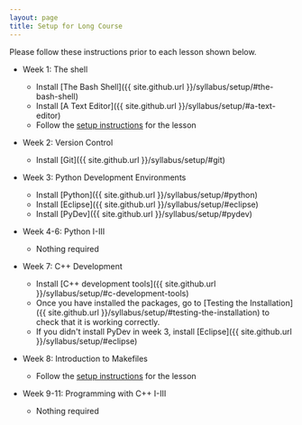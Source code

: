 ```yaml
---
layout: page
title: Setup for Long Course
---
```

Please follow these instructions prior to each lesson shown below.

* Week 1: The shell
	* Install [The Bash Shell]({{ site.github.url }}/syllabus/setup/#the-bash-shell)
	* Install [A Text Editor]({{ site.github.url }}/syllabus/setup/#a-text-editor)
	* Follow the [setup instructions](http://swcarpentry.github.io/shell-novice/setup) for the lesson

* Week 2: Version Control
	* Install [Git]({{ site.github.url }}/syllabus/setup/#git)

* Week 3: Python Development Environments
	* Install [Python]({{ site.github.url }}/syllabus/setup/#python)
	* Install [Eclipse]({{ site.github.url }}/syllabus/setup/#eclipse)
	* Install [PyDev]({{ site.github.url }}/syllabus/setup/#pydev)

* Week 4-6: Python I-III
	* Nothing required

* Week 7: C++ Development
	* Install [C++ development tools]({{ site.github.url }}/syllabus/setup/#c-development-tools)
	* Once you have installed the packages, go to [Testing the Installation]({{ site.github.url }}/syllabus/setup/#testing-the-installation) to check that
it is working correctly.
	* If you didn't install PyDev in week 3, install [Eclipse]({{ site.github.url }}/syllabus/setup/#eclipse)

* Week 8: Introduction to Makefiles
	* Follow the [setup instructions](https://ornl-training.github.io/cpp-make-intro/setup/) for the lesson

* Week 9-11: Programming with C++ I-III
	* Nothing required
